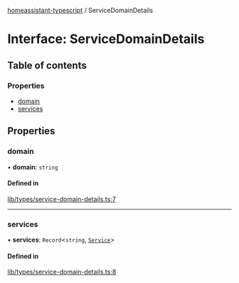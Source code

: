 [homeassistant-typescript](../README.md) / ServiceDomainDetails

# Interface: ServiceDomainDetails

## Table of contents

### Properties

- [domain](ServiceDomainDetails.md#domain)
- [services](ServiceDomainDetails.md#services)

## Properties

### domain

• **domain**: `string`

#### Defined in

[lib/types/service-domain-details.ts:7](https://github.com/benwainwright/hass-ts/blob/847beec/src/lib/types/service-domain-details.ts#L7)

___

### services

• **services**: `Record`\<`string`, [`Service`](Service.md)\>

#### Defined in

[lib/types/service-domain-details.ts:8](https://github.com/benwainwright/hass-ts/blob/847beec/src/lib/types/service-domain-details.ts#L8)

